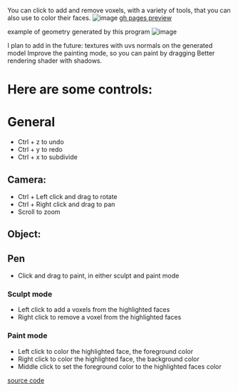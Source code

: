 You can click to add and remove voxels, with a variety of tools, that you can also use to color their faces.
![image](https://user-images.githubusercontent.com/66787043/226139708-499bd261-7b12-476b-96f2-455f04f4e59f.png)
[gh pages preview](https://thiago099.github.io/voxel-modeler/)

example of geometry generated by this program
![image](https://user-images.githubusercontent.com/66787043/227287686-80d91710-3466-45ef-98e3-875af4927c45.png)


I plan to add in the future:
textures with uvs
normals on the generated model
Improve the painting mode, so you can paint by dragging
Better rendering shader with shadows.


# Here are some controls:

# General

- Ctrl + z to undo
- Ctrl + y to redo
- Ctrl + x to subdivide
## Camera:
- Ctrl + Left click and drag to rotate
- Ctrl + Right click and drag to pan
- Scroll to zoom
## Object:

## Pen
- Click and drag to paint, in either sculpt and paint mode

### Sculpt mode
- Left click to add a voxels from the highlighted faces
- Right click to remove a voxel from the highlighted faces

### Paint mode
- Left click to color the highlighted face, the foreground color
- Right click to color the highlighted face, the background color
- Middle click to set the foreground color to the highlighted faces color


[source code](https://github.com/Thiago099/voxel-modeler/)

